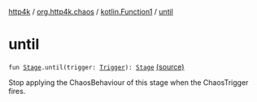 [http4k](../../index.md) / [org.http4k.chaos](../index.md) / [kotlin.Function1](index.md) / [until](./until.md)

# until

`fun `[`Stage`](../-stage.md)`.until(trigger: `[`Trigger`](../-trigger.md)`): `[`Stage`](../-stage.md) [(source)](https://github.com/http4k/http4k/blob/master/http4k-testing-chaos/src/main/kotlin/org/http4k/chaos/ChaosStages.kt#L32)

Stop applying the ChaosBehaviour of this stage when the ChaosTrigger fires.

